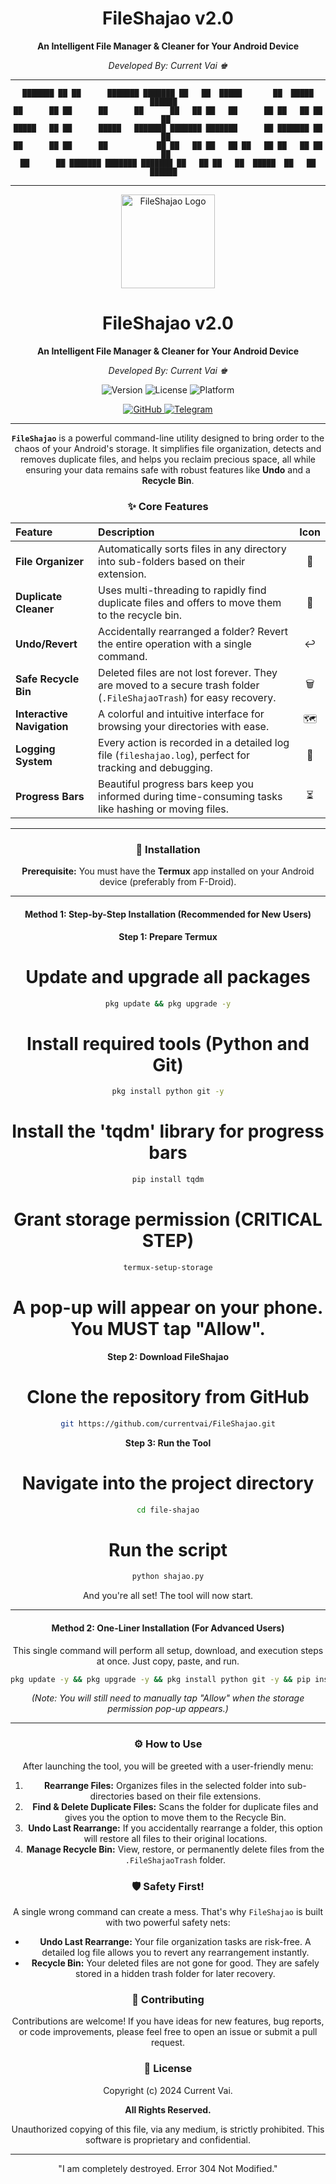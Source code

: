 <div align="center">

# FileShajao v2.0

**An Intelligent File Manager & Cleaner for Your Android Device**

*Developed By: Current Vai ♚*

---
<div align="center">

```
███████ ██ ██      ███████ ███████ ██   ██  █████       ██  █████   ██████  
██      ██ ██      ██      ██      ██   ██ ██   ██      ██ ██   ██ ██    ██ 
█████   ██ ██      █████   ███████ ███████ ███████      ██ ███████ ██    ██ 
██      ██ ██      ██           ██ ██   ██ ██   ██ ██   ██ ██   ██ ██    ██ 
██      ██ ███████ ███████ ███████ ██   ██ ██   ██  █████  ██   ██  ██████  
```

---

<!-- Add a link to your logo here -->
<img src="https://example.com/path-to-your-logo.png" alt="FileShajao Logo" width="150"/>

# FileShajao v2.0

**An Intelligent File Manager & Cleaner for Your Android Device**

*Developed By: Current Vai ♚*

<p>
  <img src="https://img.shields.io/badge/Version-2.0-blue.svg" alt="Version">
  <img src="https://img.shields.io/badge/License-All_Rights_Reserved-red.svg" alt="License">
  <img src="https://img.shields.io/badge/Platform-Termux_on_Android-green.svg" alt="Platform">
</p>
<p>
  <a href="https://github.com/currentvai" target="_blank">
    <img src="https://img.shields.io/badge/GitHub-currentvai-blue?style=for-the-badge&logo=github" alt="GitHub">
  </a>
  <a href="https://t.me/currentvai" target="_blank">
    <img src="https://img.shields.io/badge/Telegram-currentvai-blue?style=for-the-badge&logo=telegram" alt="Telegram">
  </a>
</p>

</div>

---

**`FileShajao`** is a powerful command-line utility designed to bring order to the chaos of your Android's storage. It simplifies file organization, detects and removes duplicate files, and helps you reclaim precious space, all while ensuring your data remains safe with robust features like **Undo** and a **Recycle Bin**.

### ✨ Core Features

| Feature | Description | Icon |
| :--- | :--- | :---: |
| **File Organizer** | Automatically sorts files in any directory into sub-folders based on their extension. | 📂 |
| **Duplicate Cleaner**| Uses multi-threading to rapidly find duplicate files and offers to move them to the recycle bin. | 🧬 |
| **Undo/Revert** | Accidentally rearranged a folder? Revert the entire operation with a single command. | ↩️ |
| **Safe Recycle Bin** | Deleted files are not lost forever. They are moved to a secure trash folder (`.FileShajaoTrash`) for easy recovery. | 🗑️ |
| **Interactive Navigation**| A colorful and intuitive interface for browsing your directories with ease. | 🗺️ |
| **Logging System** | Every action is recorded in a detailed log file (`fileshajao.log`), perfect for tracking and debugging. | 📝 |
| **Progress Bars** | Beautiful progress bars keep you informed during time-consuming tasks like hashing or moving files. | ⏳ |

---

### 📲 Installation

**Prerequisite:** You must have the **Termux** app installed on your Android device (preferably from F-Droid).

---

#### Method 1: Step-by-Step Installation (Recommended for New Users)

**Step 1: Prepare Termux**

# Update and upgrade all packages
```bash
pkg update && pkg upgrade -y
```

# Install required tools (Python and Git)
```bash
pkg install python git -y
```

# Install the 'tqdm' library for progress bars
```bash
pip install tqdm
```

# Grant storage permission (CRITICAL STEP)
```bash
termux-setup-storage
```

# A pop-up will appear on your phone. You MUST tap "Allow".

**Step 2: Download FileShajao**
# Clone the repository from GitHub
```bash
git https://github.com/currentvai/FileShajao.git
```

**Step 3: Run the Tool**
# Navigate into the project directory
```bash
cd file-shajao
```

# Run the script
```bash
python shajao.py
```
And you're all set! The tool will now start.

---

#### Method 2: One-Liner Installation (For Advanced Users)

This single command will perform all setup, download, and execution steps at once. Just copy, paste, and run.

```bash
pkg update -y && pkg upgrade -y && pkg install python git -y && pip install tqdm && termux-setup-storage && git clone https://github.com/currentvai/FileShajao.git && cd file-shajao && python shajao.py
```
*(Note: You will still need to manually tap "Allow" when the storage permission pop-up appears.)*

---

### ⚙️ How to Use

After launching the tool, you will be greeted with a user-friendly menu:

1.  **Rearrange Files:** Organizes files in the selected folder into sub-directories based on their file extensions.
2.  **Find & Delete Duplicate Files:** Scans the folder for duplicate files and gives you the option to move them to the Recycle Bin.
3.  **Undo Last Rearrange:** If you accidentally rearrange a folder, this option will restore all files to their original locations.
4.  **Manage Recycle Bin:** View, restore, or permanently delete files from the `.FileShajaoTrash` folder.

### 🛡️ Safety First!

A single wrong command can create a mess. That's why `FileShajao` is built with two powerful safety nets:

*   **Undo Last Rearrange:** Your file organization tasks are risk-free. A detailed log file allows you to revert any rearrangement instantly.
*   **Recycle Bin:** Your deleted files are not gone for good. They are safely stored in a hidden trash folder for later recovery.

### 🤝 Contributing

Contributions are welcome! If you have ideas for new features, bug reports, or code improvements, please feel free to open an issue or submit a pull request.

### 📜 License

Copyright (c) 2024 Current Vai.

**All Rights Reserved.**

Unauthorized copying of this file, via any medium, is strictly prohibited. This software is proprietary and confidential.

---
<div align="center">
"I am completely destroyed. Error 304 Not Modified."
</div>
